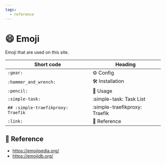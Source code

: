 ```yaml
---
tags:
  - reference
---
```

# :smile: Emoji

Emoji that are used on this site.

| Short code | Heading       |
|------------|---------------|
| `:gear:`   | :gear: Config |
| `:hammer_and_wrench:` | :hammer_and_wrench: Installation |
| `:pencil:` | :pencil: Usage |
| `:simple-task:` | :simple-task: Task List |
| `## :simple-traefikproxy: Traefik` | :simple-traefikproxy: Traefik |
| `:link:` | :link: Reference |

## :link: Reference

- <https://emojipedia.org/>
- <https://emojidb.org/>

